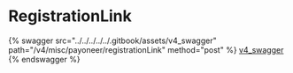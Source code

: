 # RegistrationLink

{% swagger src="../../../../../.gitbook/assets/v4_swagger" path="/v4/misc/payoneer/registrationLink" method="post" %}
[v4_swagger](../../../../../.gitbook/assets/v4_swagger)
{% endswagger %}
